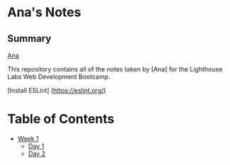 # Ana's Notes

## Summary 


[Ana](https://gist.github.com/Anag16)

This repository contains all of the notes taken by [Ana] for the Lighthouse Labs Web Development Bootcamp.


[Install ESLint] (https://eslint.org/)

# Table of Contents

* [Week 1](/Week_1)
  * [Day 1](/Week_1/Day_1)
  * [Day 2](/Week_1/Day_2)
